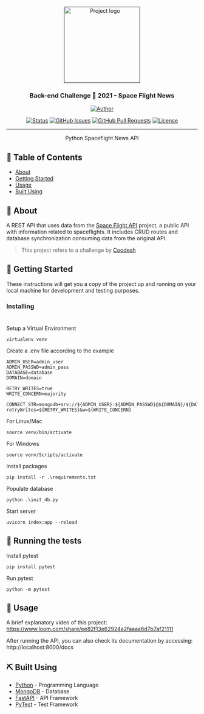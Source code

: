 <p align="center">
  <a href="" rel="noopener">
 <img width=200px height=200px src="https://www.spaceflightnewsapi.net/img/SNAPI_logo.png" alt="Project logo"></a>
</p>

<h3 align="center">Back-end Challenge 🏅 2021 - Space Flight News</h3>

<div align="center">

<p align="center">
	<a href="https://github.com/varini">
		<img alt="Author" src="https://img.shields.io/badge/author-Leonardo%20Varini-blue?style=flat" />
	</a>
</p>

[![Status](https://img.shields.io/badge/status-active-success.svg)]()
[![GitHub Issues](https://img.shields.io/github/issues/varini/varini.svg)](https://github.com/varini/varini/issues)
[![GitHub Pull Requests](https://img.shields.io/github/issues-pr/varini/varini.svg)](https://github.com/varini/varini/pulls)
[![License](https://img.shields.io/badge/license-MIT-blue.svg)](/LICENSE)

</div>

---

<p align="center"> Python Spaceflight News API
    <br> 
</p>

## 📝 Table of Contents

- [About](#about)
- [Getting Started](#getting_started)
- [Usage](#usage)
- [Built Using](#built_using)

## 🚀 About <a name = "about"></a>

A REST API that uses data from the  [Space Flight API](https://spaceflightnewsapi.net/) project, a public API with information related to spaceflights. 
It includes CRUD routes and database synchronization consuming data from the original API.

> This project refers to a challenge by [Coodesh](https://.coodesh.com/)

## 🏁 Getting Started <a name = "getting_started"></a>

These instructions will get you a copy of the project up and running on your local machine for development and testing purposes. 

### Installing
#
Setup a Virtual Environment
```shell
virtualenv venv
```
Create a .env file according to the example
```
ADMIN_USER=admin_user
ADMIN_PASSWD=admin_pass
DATABASE=database
DOMAIN=domain

RETRY_WRITES=true
WRITE_CONCERN=majority

CONNECT_STR=mongodb+srv://${ADMIN_USER}:${ADMIN_PASSWD}@${DOMAIN}/${DATABASE}?retryWrites=${RETRY_WRITES}&w=${WRITE_CONCERN}
```
For Linux/Mac
```shell
source venv/bin/activate
```
For Windows
```shell
source venv/Scripts/activate
```
Install packages
```shell
pip install -r .\requirements.txt
```
Populate database
```shell
python .\init_db.py
```
Start server 
```shell
uvicorn index:app --reload
```

## 🔧 Running the tests <a name = "tests"></a>

Install pytest
```
pip install pytest
```
Run pytest
```
python -m pytest
```
## 🎈 Usage <a name="usage"></a>

A brief explanatory video of this project: https://www.loom.com/share/ee82f13e62924a2faaaa6d7b7af21111

After running the API, you can also check its documentation by accessing: http://localhost:8000/docs


## ⛏️ Built Using <a name = "built_using"></a>

- [Python](https://www.python.org/) - Programming Language
- [MongoDB](https://www.mongodb.com/) - Database
- [FastAPI](https://fastapi.tiangolo.com/) - API Framework
- [PyTest](https://pytest.org/) - Test Framework
